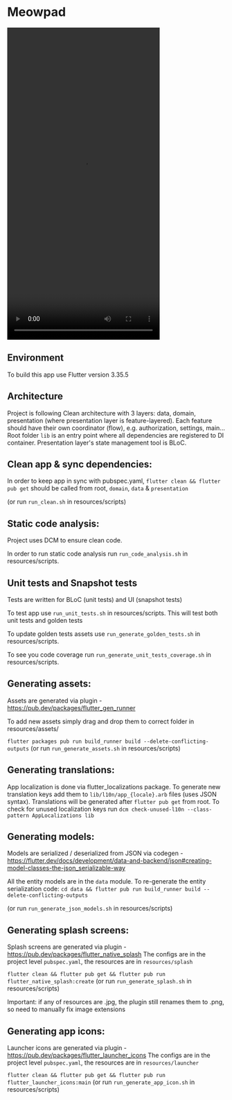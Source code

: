 # Meowpad

<video src="https://github.com/user-attachments/assets/a3410712-8b84-4bce-98fa-2a3ac942d4f2" width="352" height="720"></video>

## Environment

To build this app use Flutter version 3.35.5

## Architecture

Project is following Clean architecture with 3 layers: data, domain, presentation (where presentation layer is feature-layered).
Each feature should have their own coordinator (flow), e.g. authorization, settings, main...
Root folder `lib` is an entry point where all dependencies are registered to DI container.
Presentation layer's state management tool is BLoC.

## Clean app & sync dependencies:

In order to keep app in sync with pubspec.yaml, `flutter clean && flutter pub get` should be called
from root, `domain`, `data` & `presentation`

(or run `run_clean.sh` in resources/scripts)

## Static code analysis:

Project uses DCM to ensure clean code.

In order to run static code analysis run `run_code_analysis.sh` in resources/scripts.

## Unit tests and Snapshot tests

Tests are written for BLoC (unit tests) and UI (snapshot tests)

To test app use `run_unit_tests.sh` in resources/scripts.
This will test both unit tests and golden tests

To update golden tests assets use `run_generate_golden_tests.sh` in resources/scripts.

To see you code coverage run `run_generate_unit_tests_coverage.sh` in resources/scripts.

## Generating assets:

Assets are generated via plugin - https://pub.dev/packages/flutter_gen_runner

To add new assets simply drag and drop them to correct folder in resources/assets/

`flutter packages pub run build_runner build --delete-conflicting-outputs`
(or run `run_generate_assets.sh` in resources/scripts)

## Generating translations:

App localization is done via flutter_localizations package.
To generate new translation keys add them to `lib/l10n/app_{locale}.arb` files (uses JSON syntax).
Translations will be generated after `flutter pub get` from root. 
To check for unused localization keys run `dcm check-unused-l10n --class-pattern AppLocalizations lib`

## Generating models:

Models are serialized / deserialized from JSON via
codegen - https://flutter.dev/docs/development/data-and-backend/json#creating-model-classes-the-json_serializable-way

All the entity models are in the `data` module. To re-generate the entity serialization code:
`cd data && flutter pub run build_runner build --delete-conflicting-outputs`

(or run `run_generate_json_models.sh` in resources/scripts)

## Generating splash screens:

Splash screens are generated via plugin - https://pub.dev/packages/flutter_native_splash
The configs are in the project level `pubspec.yaml`, the resources are in `resources/splash`

`flutter clean && flutter pub get && flutter pub run flutter_native_splash:create`
(or run `run_generate_splash.sh` in resources/scripts)

Important: if any of resources are .jpg, the plugin still renames them to .png, so need to manually
fix image extensions

## Generating app icons:

Launcher icons are generated via plugin - https://pub.dev/packages/flutter_launcher_icons
The configs are in the project level `pubspec.yaml`, the resources are in `resources/launcher`

`flutter clean && flutter pub get && flutter pub run flutter_launcher_icons:main`
(or run `run_generate_app_icon.sh` in resources/scripts)
